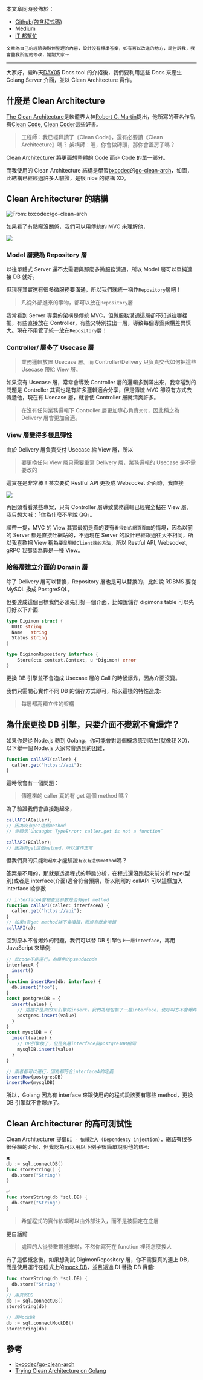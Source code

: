 本文章同時發佈於：

- [Github(包含程式碼)]()
- [Medium]()
- [iT 邦幫忙]()

```
文章為自己的經驗與夥伴整理的內容，設計沒有標準答案，如有可以改進的地方，請告訴我，我會盡我所能的修改，謝謝大家～
```

---

大家好，繼昨天[DAY05](https://github.com/superj80820/2020-ithelp-contest/blob/master/DAY05) Docs tool 的介紹後，我們要利用這些 Docs 來產生 Golang Server 介面，並以 Clean Architecture 實作。

## 什麼是 Clean Architecture

[The Clean Architecture](https://blog.cleancoder.com/uncle-bob/2012/08/13/the-clean-architecture.html)是軟體界大神[Robert C. Martin](https://en.wikipedia.org/wiki/Robert_C._Martin)提出，他所寫的著名作品有[Clean Code](https://www.books.com.tw/products/0010579897), [Clean Coder](http://books.com.tw/products/0010598217)這些好書。

> 工程師︰我已經拜讀了《Clean Code》，還有必要讀《Clean Architecture》嗎？
> 架構師︰喔，你會做磚頭，那你會蓋房子嗎？

Clean Architecturer 將更面想整體的 Code 而非 Code 的單一部分。

而我使用的 Clean Architecture 結構是學習[bxcodec](https://github.com/bxcodec)的[go-clean-arch](https://github.com/bxcodec/go-clean-arch)，如圖，此結構已經經過許多人驗證，是很 nice 的結構 XD。

## Clean Architecturer 的結構

![From: bxcodec/go-clean-arch](https://i.imgur.com/c3we5K6.png)

如果看了有點矇沒關係，我們可以用傳統的 MVC 來理解他，

![](https://i.imgur.com/8Qj2ZR9.png)

### Model 層變為 Repository 層

以往單體式 Server 還不太需要與那麼多微服務溝通，所以 Model 層可以單純連接 DB 就好。

但現在其實還有很多微服務要溝通，所以我們就統一稱作`Repository`層吧！

> 凡從外部進來的事物，都可以放在`Repository`層

我常看到 Server 專案的架構是傳統 MVC，但微服務溝通這層卻不知道往哪裡擺，有些直接放在 Controller，有些又特別拉出一層，導致每個專案架構差異慎大。現在不用管了統一放在`Repository`層！

### Controller/ 層多了 Usecase 層

> 業務邏輯放置 Usecase 層。而 Controller/Delivery 只負責交代如何把這些 Usecase 帶給 View 層。

如果沒有 Usecase 層，常常會導致 Controller 層的邏輯多到滿出來，我常碰到的問題是 Controller 其實也是有許多邏輯適合分享，但是傳統 MVC 卻沒有方式去傳遞他，現在有 Usecase 層，就會使 Controller 層就清爽許多。

> 在沒有任何業務邏輯下 Controller 層更加專心負責`交付`，因此稱之為 Delivery 層會更加合適。

### View 層變得多樣且彈性

由於 Delivery 層負責交付 Usecase 給 View 層，所以

> 要更換任何 View 層只需要重寫 Delivery 層，業務邏輯的 Usecase 是不需要改的

這實在是非常棒！某次要從 Restful API 更換成 Websocket 介面時，我直接

![](https://i.imgur.com/F1iY76L.png)

再回頭看看某些專案，只有 Controller 層導致業務邏輯已經完全黏在 View 層，我只想大喊：「你為什麼不早說 QQ」。

順帶一提，MVC 的 View 其實最初是真的要有`看得到的網頁頁面`的情境，因為以前的 Server 都是直接吐網站的，不過現在 Server 的設計已經跟過往大不相同，所以我喜歡把 View 稱為`要呈現給Client端的方法`，所以 Restful API, Websocket, gRPC 我都認為算是一種 View。

### 給每層建立介面的 Domain 層

除了 Delivery 層可以替換，Repository 層也是可以替換的，比如說 RDBMS 要從 MySQL 換成 PostgreSQL。

但要達成這個目標我們必須先訂好一個介面，比如說儲存 digimons table 可以先訂好以下介面:

```go
type Digimon struct {
  UUID string
  Name   string
  Status string
}

type DigimonRepository interface {
	Store(ctx context.Context, u *Digimon) error
}
```

更換 DB 引擎並不會造成 Usecase 層的 Call 的時候爆炸，因為介面沒變。

我們只需關心實作不同 DB 的儲存方式即可，所以這樣的特性造成:

> 每層都高獨立性的架構

## 為什麼更換 DB 引擎，只要介面不變就不會爆炸？

如果你是從 Node.js 轉到 Golang，你可能會對這個概念感到陌生(就像我 XD)，以下舉一個 Node.js 大家常會遇到的困難，

```javascript
function callAPI(caller) {
  caller.get("https://api");
}
```

這時候會有一個問題：

> 傳進來的 caller 真的有 get 這個 method 嗎？

為了驗證我們會直接跑起來，

```javascript
callAPI(ACaller);
// 因為沒有get這個method
// 會顯示`Uncaught TypeError: caller.get is not a function`

callAPI(BCaller);
// 因為有get這個method，所以運作正常
```

但我們真的只能`跑起來`才能驗證`有沒有這個method`嗎？

答案是不用的，那就是透過程式的靜態分析，在程式還沒跑起來前分析 type(型別)或者是 interface(介面)適合符合預期，所以剛剛的 callAPI 可以這樣加入 interface 給參數

```javascript
// interfaceA會檢查此參數是否有get method
function callAPI(caller: interfaceA) {
  caller.get("https://api");
}
// 如果a有get method就不會噴錯，而沒有就會噴錯
callAPI(a);
```

回到原本不會爆炸的問題，我們可以替 DB 引擎`包上一層interface`，再用 JavaScript 來舉例:

```javascript
// 此code不能運行，為舉例的pseudocode
interfaceA {
  insert()
}
function insertRow(db: interface) {
  db.insert("foo");
}
const postgresDB = {
  insert(value) {
    // 這裡才是真的DB引擎的insert，我們為他包裝了一層interface，使呼叫方不會爆炸
    postgres.insert(value)
  }
}
const mysqlDB = {
  insert(value) {
    // DB引擎換了，但是外層interface與postgresDB相同
    mysqlDB.insert(value)
  }
}

// 兩者都可以運行，因為都符合interfaceA的定義
insertRow(postgresDB)
insertRow(mysqlDB)
```

所以，Golang 因為有 interface 來跟使用的的程式說該要有哪些 method，更換 DB 引擎就不會爆炸了。

## Clean Architecturer 的高可測試性

Clean Architecturer 提倡`DI - 依賴注入 (Dependency injection)`，網路有很多很仔細的介紹，但我認為可以用以下例子很簡單說明他的`精神`:

```go
❌
db := sql.connectDB()
func storeString() {
  db.store("String")
}

✅
func storeString(db *sql.DB) {
  db.store("String")
}
```

> 希望程式的實作依賴可以由外部注入，而不是被固定在底層

更白話點

> 處理的人從參數帶進來啦，不然你寫死在 function 裡我怎麼換人

有了這個概念後，如果想測試 DigimonRepository 層，你不需要真的連上 DB，而是使用運行在程式上的[mock DB](https://github.com/DATA-DOG/go-sqlmock)，並且透過 DI 替換 DB 實體:

```go
func storeString(db *sql.DB) {
  db.store("String")
}
// 用真的DB
db := sql.connectDB()
storeString(db)

// 用MockDB
db := sql.connectMockDB()
storeString(db)
```

## 參考

- [bxcodec/go-clean-arch](https://github.com/bxcodec/go-clean-arch)
- [Trying Clean Architecture on Golang](https://medium.com/hackernoon/golang-clean-archithecture-efd6d7c43047)

